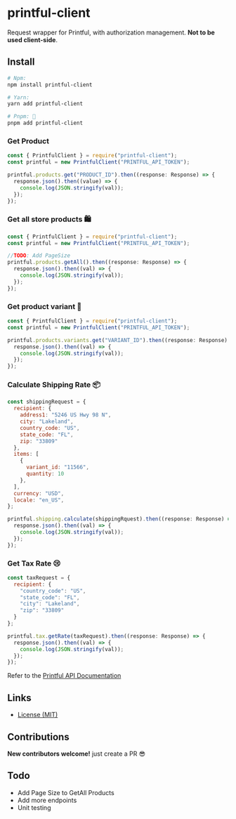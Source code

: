 # printful-client

Request wrapper for Printful, with authorization management. **Not to be used client-side**.

## Install


```bash
# Npm:
npm install printful-client

# Yarn:
yarn add printful-client

# Pnpm: 💝
pnpm add printful-client
```

### Get Product  

```js
const { PrintfulClient } = require("printful-client");
const printful = new PrintfulClient("PRINTFUL_API_TOKEN");

printful.products.get("PRODUCT_ID").then((response: Response) => {
  response.json().then((value) => {
    console.log(JSON.stringify(val));
  });
});
```

### Get all store products 🛍 
```js
const { PrintfulClient } = require("printful-client");
const printful = new PrintfulClient("PRINTFUL_API_TOKEN");

//TODO: Add PageSize
printful.products.getAll().then((response: Response) => {
  response.json().then((val) => {
    console.log(JSON.stringify(val));
  });
});
```
### Get product variant 👕  
```js
const { PrintfulClient } = require("printful-client");
const printful = new PrintfulClient("PRINTFUL_API_TOKEN");

printful.products.variants.get("VARIANT_ID").then((response: Response) => {
  response.json().then((val) => {
    console.log(JSON.stringify(val));
  });
});
```

### Calculate Shipping Rate 📦 
```js
const shippingRequest = {
  recipient: {
    address1: "5246 US Hwy 98 N",
    city: "Lakeland",
    country_code: "US",
    state_code: "FL",
    zip: "33809"
  },
  items: [
    {
      variant_id: "11566",
      quantity: 10
    },
  ],
  currency: "USD",
  locale: "en_US",
};

printful.shipping.calculate(shippingRquest).then((response: Response) => {
  response.json().then((val) => {
    console.log(JSON.stringify(val));
  });
});
```

### Get Tax Rate 😢 
```js
const taxRequest = {
  recipient: {
    "country_code": "US",
    "state_code": "FL",
    "city": "Lakeland",
    "zip": "33809"
  }
};

printful.tax.getRate(taxRequest).then((response: Response) => {
  response.json().then((val) => {
    console.log(JSON.stringify(val));
  });
});
```
Refer to the [Printful API Documentation](https://developers.printful.com/docs/)

## Links

- [License (MIT)](LICENSE)

## Contributions

**New contributors welcome!** just create a PR 😎

## Todo
- Add Page Size to GetAll Products
- Add more endpoints
- Unit testing